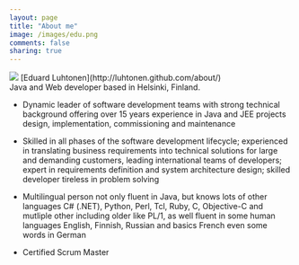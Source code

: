 ```yaml
---
layout: page
title: "About me"
image: /images/edu.png
comments: false
sharing: true
---
```

<img class="right" src = "{{ page.image }}" />
[Eduard Luhtonen](http://luhtonen.github.com/about/)<br/>
Java and Web developer based in Helsinki, Finland.


* Dynamic leader of software development teams with strong technical background offering over 15 years experience in Java and JEE projects design, implementation, commissioning and maintenance
* Skilled in all phases of the software development lifecycle; experienced in translating business requirements into technical solutions for large and demanding customers, leading international teams of developers; expert in requirements definition and system architecture design; skilled developer tireless in problem solving
* Multilingual person not only fluent in Java, but knows lots of other languages C# (.NET), Python, Perl, Tcl, Ruby, C, Objective-C and mutliple other including older like PL/1, as well fluent in some human languages English, Finnish, Russian and basics French even some words in German
* Certified Scrum Master